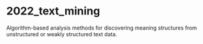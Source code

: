 # 2022_text_mining
Algorithm-based analysis methods for discovering meaning structures from unstructured or weakly structured text data.
